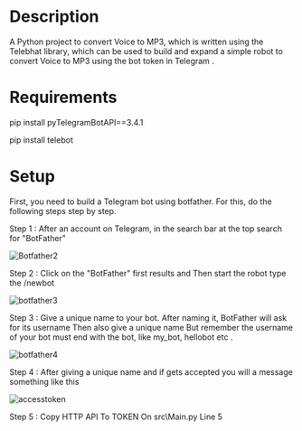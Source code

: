 # Description
A Python project to convert Voice to MP3, which is written using the Telebhat library, which can be used to build and expand a simple robot to convert Voice to MP3 using the bot token in Telegram .


# Requirements
pip install pyTelegramBotAPI==3.4.1

pip install telebot


# Setup 
First, you need to build a Telegram bot using botfather. For this, do the following steps step by step.

Step 1 : After an account on Telegram, in the search bar at the top search for "BotFather"

![Botfather2](https://github.com/XxHosseinJoonZxX/Convert-Voice-To-MP3/assets/64345781/ddfade8c-a4e2-4a5c-a1a5-7fbde2fbbe2a)

Step 2 : Click on the "BotFather" first results and Then start the robot type the /newbot

![botfather3](https://github.com/XxHosseinJoonZxX/Convert-Voice-To-MP3/assets/64345781/3a0dc623-a72a-42db-b1f3-bbe14409453b)

Step 3 : Give a unique name to your bot. After naming it, BotFather will ask for its username
 Then also give a unique name But remember the username of your bot must end with the bot, like my_bot, hellobot etc .
 
![botfather4](https://github.com/XxHosseinJoonZxX/Convert-Voice-To-MP3/assets/64345781/aac59630-64a1-4454-ab1c-f5bd9198aec6)
 
Step 4 : After giving a unique name and if gets accepted you will a message something like this

![accesstoken](https://github.com/XxHosseinJoonZxX/Convert-Voice-To-MP3/assets/64345781/01a7c5d4-1de9-40f9-bb93-e7e14cd2ff25)

Step 5 : Copy HTTP API To TOKEN On src\Main.py Line 5
